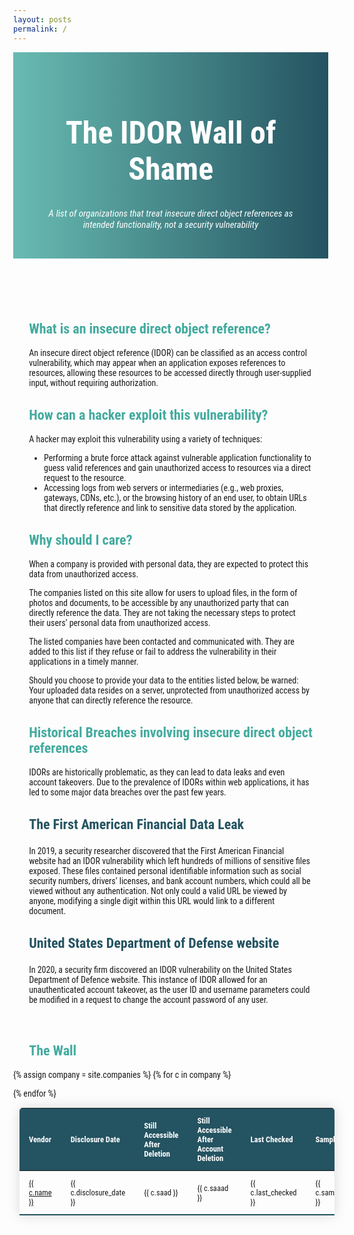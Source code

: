 ```yaml
---
layout: posts
permalink: /
---
```


  <style>
      body {margin: 0;font-family:'Roboto Condensed';}
      
      header {background-image: linear-gradient(to right, rgba(67,171,159,0.8), rgba(36,83,97,1)); padding: 30px; text-align: center; font-size: 25px; color: white;}
      
      h2 {
        color: rgba(67,171,159,1);
      }

      h3 {
        color:  rgba(36,83,97,1)
      }

      #contentPara, #contentList {margin-left: 5%; margin-right:5%;}
      #contentHeader {margin-left: 5%; margin-right:5%;font-size:22px}
      #subHeader {font-style:italic;font-size:15px;}
      #contentSubHeader {margin-left: 15%; margin-right:15%;font-size:18px}
      #contentSubPara {margin-left: 15%; margin-right:15%;}
       
      .content {
        padding: 0 18px;
        background-color: white;
        max-height: 0;
        overflow: hidden;
        transition: max-height 0.2s ease-out;
      }
      
      .collapsible:after {
        content: '\02795'; /* Unicode character for "plus" sign (+) */
        font-size: 13px;
        color: white;
        float: right;
        margin-left: 5px;
      }

      .active:after {
        content: "\2796"; /* Unicode character for "minus" sign (-) */
      }

       .content-table {
        border-collapse: collapse;
        margin: 15px 15px 10px 10px;
        font-size: 0.9em;
        min-width: 400px;
        border-radius: 5px 5px 0 0;
        overflow: hidden;
        box-shadow: 0 0 20px rgba(0, 0, 0, 0.15);
      }


      .content-table thead tr {
        background-color: #245361;
        color: #ffffff;
        text-align: left;
        font-weight: bold;
      }

      .content-table th,
      .content-table td {
        padding: 12px 15px;
      }

      .content-table tbody tr {
        border-bottom: 1px solid #dddddd;
      }

      .content-table tbody tr:nth-of-type(even) {
        background-color: #f3f3f3;
      }

      .content-table tbody tr:last-of-type {
        border-bottom: 2px solid #245361;
      }

      .content-table tbody tr.active-row {
        font-weight: bold;
        color: #245361;
      }

      /* Tooltip container */
.tooltip {
  position: relative;
  display: inline-block;
  border-bottom: 1px dotted black; /* If you want dots under the hoverable text */
}

/* Tooltip text */
.tooltip .tooltiptext {
  visibility: hidden;
  width: 120px;
  background-color: black;
  color: #fff;
  text-align: center;
  padding: 5px 0;
  border-radius: 6px;
 
  /* Position the tooltip text - see examples below! */
  position: absolute;
  z-index: 1;
}

/* Show the tooltip text when you mouse over the tooltip container */
.tooltip:hover .tooltiptext {
  visibility: visible;
}
}
  </style>

<header>

  <h1>The IDOR Wall of Shame</h1>
  <p id="subHeader">A list of organizations that treat insecure direct object references as intended functionality, not a security vulnerability</p>
</header>

<summary>
<h2 id="contentHeader">What is an insecure direct object reference?</h2>
</summary> 
<p id="contentPara">An insecure direct object reference (IDOR) can be classified as an access control vulnerability, which may appear when an application exposes references to resources, allowing these resources to be accessed directly through user-supplied input, without requiring authorization.</p>

<summary>
<h2 id="contentHeader">How can a hacker exploit this vulnerability?</h2>
</summary>
<p id="contentPara">A hacker may exploit this vulnerability using a variety of techniques:</p>

<ul id="contentList">
<li>Performing a brute force attack against vulnerable application functionality to guess valid references and gain unauthorized access to resources via a direct request to the resource.</li>
<li>Accessing logs from web servers or intermediaries (e.g., web proxies, gateways, CDNs, etc.), or the browsing history of an end user, to obtain URLs that directly reference and link to sensitive data stored by the application.</li></ul>

<summary>
<h2 id="contentHeader">Why should I care?</h2>
</summary>
<p id="contentPara">When a company is provided with personal data, they are expected to protect this data from unauthorized access.</p>

<p id="contentPara">The companies listed on this site allow for users to upload files, in the form of photos and documents, to be accessible by any unauthorized party that can directly reference the data. They are not taking the necessary steps to protect their users’ personal data from unauthorized access.</p>

<p id="contentPara">The listed companies have been contacted and communicated with. They are added to this list if they refuse or fail to address the vulnerability in their applications in a timely manner.</p>

<p id="contentPara">Should you choose to provide your data to the entities listed below, be warned: Your uploaded data resides on a server, unprotected from unauthorized access by anyone that can directly reference the resource.</p>

<summary>
<h2 id="contentHeader">Historical Breaches involving insecure direct object references</h2>
</summary>
<p id="contentPara">IDORs are historically problematic, as they can lead to data leaks and even account takeovers. Due to the prevalence of IDORs within web applications, it has led to some major data breaches over the past few years.</p>

<summary>
<h3 id="contentHeader">The First American Financial Data Leak</h3>
</summary>
<summary>
<p id="contentPara">In 2019, a security researcher discovered that the First American Financial website had an IDOR vulnerability which left hundreds of millions of sensitive files exposed. These files contained personal identifiable information such as social security numbers, drivers’ licenses, and bank account numbers, which could all be viewed without any authentication. Not only could a valid URL be viewed by anyone, modifying a single digit within this URL would link to a different document.</p>
</summary>

<summary>
<h3 id="contentHeader">United States Department of Defense website</h3>
</summary>

<summary>
<p id="contentPara">In 2020, a security firm discovered an IDOR vulnerability on the United States Department of Defence website. This instance of IDOR allowed for an unauthenticated account takeover, as the user ID and username parameters could be modified in a request to change the account password of any user.</p>
</summary>

<br>

<h2 id="contentHeader">The Wall</h2>

<table class="content-table">
  <thead>
    <tr>
      <th>Vendor</th>
      <th>Disclosure Date</th>
      <th>Still Accessible After Deletion</th>
      <th>Still Accessible After Account Deletion</th>
      <th>Last Checked</th>
      <th>Sample URL</th>
      <th>Data Type</th>
    </tr>
  </thead>
  <tbody>

{% assign company = site.companies %}
{% for c in company %}
    <tr>
      <td markdown="span"><a href="{{ c.company_url }}">{{ c.name }}</a></td>
      <td markdown="span">{{ c.disclosure_date }}</td>
      <td markdown="span">{{ c.saad }}</td>
      <td markdown="span">{{ c.saaad }}</td>
      <td markdown="span">{{ c.last_checked }}</td>
      <td markdown="span">{{ c.sample_url }}</td>
      <td markdown="span">{{ c.data_type }}</td>
    </tr>
{% endfor %}

  </tbody>
</table>
